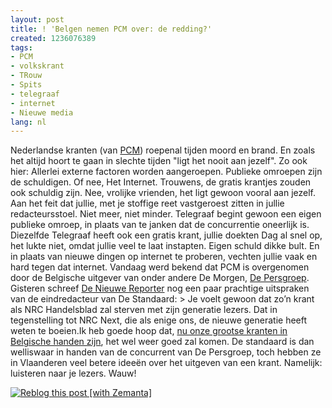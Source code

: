 ```yaml
---
layout: post
title: ! 'Belgen nemen PCM over: de redding?'
created: 1236076389
tags:
- PCM
- volkskrant
- TRouw
- Spits
- telegraaf
- internet
- Nieuwe media
lang: nl
---
```

Nederlandse kranten (van [PCM](http://nl.wikipedia.org/wiki/PCM_Uitgevers "PCM Uitgevers")) roepenal tijden moord en brand. En zoals het altijd hoort te gaan in slechte tijden "ligt het nooit aan jezelf". Zo ook hier: Allerlei externe factoren worden aangeroepen. Publieke omroepen zijn de schuldigen. Of nee, Het Internet. Trouwens, de gratis krantjes zouden ook schuldig zijn. Nee, vrolijke vrienden, het ligt gewoon vooral aan jezelf. Aan het feit dat jullie, met je stoffige reet vastgeroest zitten in jullie redacteursstoel. Niet meer, niet minder. Telegraaf begint gewoon een eigen publieke omroep, in plaats van te janken dat de concurrentie oneerlijk is. Diezelfde Telegraaf heeft ook een gratis krant, jullie doekten Dag al snel op, het lukte niet, omdat jullie veel te laat instapten. Eigen schuld dikke bult. En in plaats van nieuwe dingen op internet te proberen, vechten jullie vaak en hard tegen dat internet. Vandaag werd bekend dat PCM is overgenomen door de Belgische uitgever van onder andere De Morgen, [De Persgroep](http://en.wikipedia.org/wiki/De_Persgroep "De Persgroep"). Gisteren schreef [De Nieuwe Reporter](http://www.denieuwereporter.nl/2009/02/belgische-krantenmakers-nederlandse-kranten-zijn-oubollig/) nog een paar prachtige uitspraken van de eindredacteur van De Standaard: > Je voelt gewoon dat zo’n krant als NRC Handelsblad zal sterven met zijn generatie lezers. Dat in tegenstelling tot NRC Next, die als enige ons, de nieuwe generatie heeft weten te boeien.Ik heb goede hoop dat, [nu onze grootse kranten in Belgische handen zijn](http://www.nu.nl/economie/1926242/persgroep-neemt-meerderheidsbelang-in-pcm.html), het wel weer goed zal komen. De standaard is dan welliswaar in handen van de concurrent van De Persgroep, toch hebben ze in Vlaanderen veel betere ideeën over het uitgeven van een krant. Namelijk: luisteren naar je lezers. Wauw!<div style="margin-top: 10px; height: 15px;" class="zemanta-pixie">[![Reblog this post [with Zemanta]](http://img.zemanta.com/reblog_e.png?x-id=0f9fff12-b624-419e-946d-1c4ba34692c9)](http://reblog.zemanta.com/zemified/0f9fff12-b624-419e-946d-1c4ba34692c9/ "Zemified by Zemanta")<span class="zem-script more-related"><script type="text/javascript" src="http://static.zemanta.com/readside/loader.js" defer="defer"></script></span></div>
